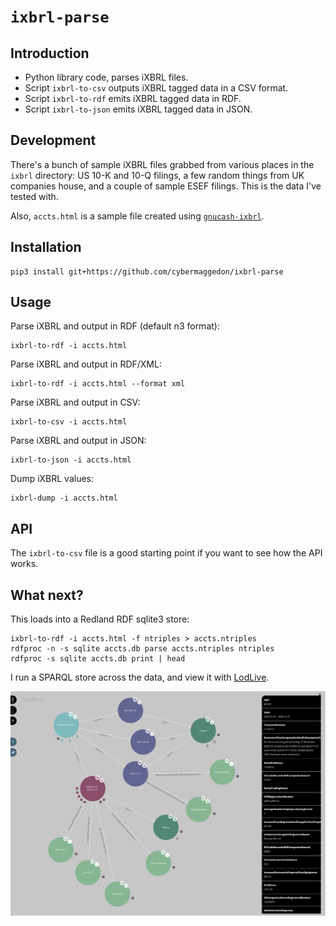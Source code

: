 
# `ixbrl-parse`

## Introduction

- Python library code, parses iXBRL files.
- Script `ixbrl-to-csv` outputs iXBRL tagged data in a CSV format.
- Script `ixbrl-to-rdf` emits iXBRL tagged data in RDF.
- Script `ixbrl-to-json` emits iXBRL tagged data in JSON.

## Development

There's a bunch of sample iXBRL files grabbed from various places in
the `ixbrl` directory: US 10-K and 10-Q filings, a few random things
from UK companies house, and a couple of sample ESEF filings.  This is the
data I've tested with.

Also, `accts.html` is a sample file created using
[`gnucash-ixbrl`](https://github.com/cybermaggedon/gnucash-ixbrl).

## Installation

```
pip3 install git+https://github.com/cybermaggedon/ixbrl-parse
```

## Usage

Parse iXBRL and output in RDF (default n3 format):
```
ixbrl-to-rdf -i accts.html
```

Parse iXBRL and output in RDF/XML:
```
ixbrl-to-rdf -i accts.html --format xml
```

Parse iXBRL and output in CSV:
```
ixbrl-to-csv -i accts.html
```

Parse iXBRL and output in JSON:
```
ixbrl-to-json -i accts.html
```

Dump iXBRL values:
```
ixbrl-dump -i accts.html
```

## API

The `ixbrl-to-csv` file is a good starting point if you want to see how
the API works.

## What next?

This loads into a Redland RDF sqlite3 store:

```
ixbrl-to-rdf -i accts.html -f ntriples > accts.ntriples
rdfproc -n -s sqlite accts.db parse accts.ntriples ntriples
rdfproc -s sqlite accts.db print | head
```

I run a SPARQL store across the data, and view it with
[LodLive](https://github.com/LodLive/LodLive).

![Screenshot of LodLive](docs/screenshot.png)


